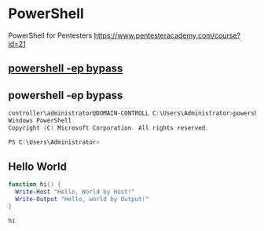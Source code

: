 # PowerShell

PowerShell for Pentesters
https://www.pentesteracademy.com/course?id=21

## [powershell -ep bypass](#powershell--ep-bypass-1)

## powershell -ep bypass
```PowerShell
controller\administrator@DOMAIN-CONTROLL C:\Users\Administrator>powershell -ep bypass
Windows PowerShell
Copyright (C) Microsoft Corporation. All rights reserved.

PS C:\Users\Administrator>
```

## Hello World
```PowerShell
function hi() {
  Write-Host "Hello, World by Host!"
  Write-Output "Hello, world by Output!"
}

hi
```

## 
```PowerShell

```

## 
```PowerShell

```

## 
```PowerShell

```

## 
```PowerShell

```

## 
```PowerShell

```
